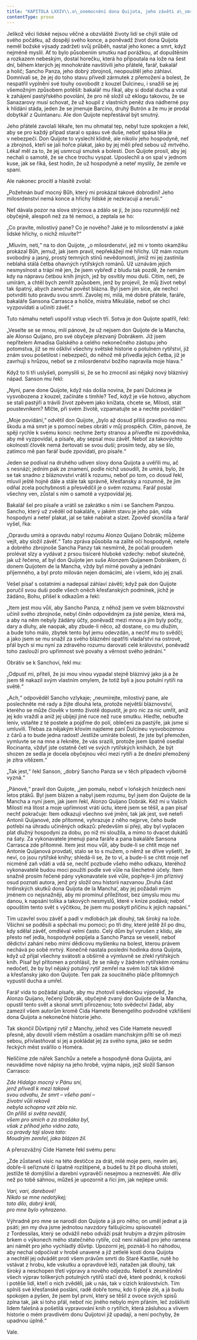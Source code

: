 ```yaml
---
title: "KAPITOLA LXXIV\\.o\_onemocnění dona Quijota, jeho závěti a\_smrti\\."
contentType: prose
---
```


Jelikož věci lidské nejsou věčné a obzvláště životy lidí se chýlí stále od svého počátku, až dospějí svého konce, a poněvadž život dona Quijota neměl božské výsady zadržeti svůj průběh, nastal jeho konec a smrt, když nejméně myslil. Ať to bylo působením smutku nad porážkou, ať dopuštěním a rozkazem nebeským, dostal horečku, která ho připoutala na lože na šest dní, během kterých jej mnohokráte navštívili jeho přátelé, farář, bakalář a holič; Sancho Panza, jeho dobrý zbrojnoš, neopouštěl jeho záhlaví. Domnívali se, že jej do toho stavu přivedl zármutek z přemožení a bolest, že nespatřil vyplnění své touhy osvobodit z kouzel Dulcineu, i snažili se jej všemožným způsobem potěšit: bakalář mu říkal, aby si dodal ducha a vstal k zahájení pastýřského povolání, že pro ně složil už eklogu takovou, že se Sanazarovy musí schovat, že už koupil z vlastních peněz dva nádherné psy k hlídání stáda, jeden že se jmenuje Barcino, druhý Butrón a že mu je prodal dobytkář z Quintanaru. Ale don Quijote nepřestával být smutný.

Jeho přátelé zavolali lékaře, ten mu ohmatal tep, nebyl tuze spokojen a řekl, aby se pro každý případ staral o spásu své duše, neboť spása těla je v nebezpečí. Don Quijote to vyslechl klidně, ale nikoliv jeho hospodyně, neť a zbrojnoš, kteří se jali hořce plakat, jako by jej měli před sebou už mrtvého. Lékař měl za to, že jej usmrcují smutek a bolesti. Don Quijote prosil, aby jej nechali o samotě, že se chce trochu vyspat. Uposlechli a on spal v jednom kuse, jak se říká, šest hodin, že už hospodyně a neteř myslily, že zemře ve spaní.

Ale nakonec procitl a hlasitě zvolal:

„Požehnán buď mocný Bůh, který mi prokázal takové dobrodiní! Jeho milosrdenství nemá konce a hříchy lidské je nezkracují a neruší.“

Neť dávala pozor na slova strýcova a zdálo se jí, že jsou rozumnější než obyčejně, alespoň než za té nemoci, a zeptala se ho:

„Co pravíte, milostivý pane? Co je nového? Jaké je to milosrdenství a jaké lidské hříchy, o nichž mluvíte?“

„Mluvím, neti,“ na to don Quijote, „o milosrdenství, jež mi v tomto okamžiku prokázal Bůh, jemuž, jak jsem pravil, nepřekážejí mé hříchy. Už mám rozum svobodný a jasný, prostý temných stínů nevědomosti, jimiž mi jej zastínila neblahá stálá četba ohavných rytířských románů. Už uznávám jejich nesmyslnost a trápí mě jen, že jsem vybředl z bludu tak pozdě, že nemám kdy na nápravu četbou knih jiných, jež by osvítily mou duši. Cítím, neti, že umírám, a chtěl bych zemřít způsobem, jenž by projevil, že můj život nebyl tak špatný, abych zanechal pověst blázna. Byl jsem jím sice, ale nechci potvrditi tuto pravdu svou smrtí. Zavolej mi, milá, mé dobré přátele, faráře, bakaláře Sansona Carrasca a holiče, mistra Mikuláše, neboť se chci vyzpovídati a učiniti závěť.“

Tuto námahu neteři uspořil vstup všech tří. Sotva je don Quijote spatřil, řekl:

„Veselte se se mnou, milí pánové, že už nejsem don Quijote de la Mancha, ale Alonso Quijano, pro své obyčeje přezvaný Dobrákem. Již jsem nepřítelem Amadisa Galského a celého nekonečného zástupu jeho potomstva, již se mi oškliví všechny světské historie o potulném rytířství, již znám svou pošetilost i nebezpečí, do něhož mě přivedla jejich četba, již je zavrhuji s hrůzou, neboť se z milosrdenství božího napravila moje hlava.“

Když to ti tři uslyšeli, pomyslili si, že se ho zmocnil asi nějaký nový bláznivý nápad. Sanson mu řekl:

„Nyní, pane done Quijote, když nás došla novina, že paní Dulcinea je vysvobozena z kouzel, začínáte s tímhle? Teď, když je vše hotovo, abychom se stali pastýři a trávili život zpěvem jako knížata, chcete se, Milosti, stát poustevníkem? Mlčte, při svém životě, vzpamatujte se a nechte povídání!“

„Moje povídání,“ odvětil don Quijote, „bylo až dosud příliš pravdivo na mou škodu a má smrt je s pomocí nebes obrátí v můj prospěch. Cítím, pánové, že spěji rychle k svému konci: nechme žerty stranou a přiveďte mi zpovědníka, aby mě vyzpovídal, a písaře, aby sepsal mou závěť. Neboť za takovýchto okolností člověk nemá žertovati se svou duší; prosím tedy, aby se šlo, zatímco mě pan farář bude zpovídati, pro písaře.“

Jeden se podíval na druhého udiven slovy dona Quijota a uvěřili mu, ač s nesnází; jedním pak ze znamení, podle nichž usoudili, že umírá, bylo, že se tak snadno z bláznovství vrátil k rozumu, neboť po tom, co dosud řekl, mluvil ještě hojně dále a stále tak správně, křesťansky a rozumně, že jim odňal zcela pochybnosti a přesvědčil je o svém rozumu. Farář poslal všechny ven, zůstal s ním o samotě a vyzpovídal jej.

Bakalář šel pro písaře a vrátil se zakrátko s ním i se Sanchem Panzou. Sancho, který už zvěděl od bakaláře, v jakém stavu je jeho pán, vida hospodyni a neteř plakat, jal se také nabírat a slzet. Zpověď skončila a farář vyšel, řka:

„Opravdu umírá a opravdu nabyl rozumu Alonzo Quijano Dobrák; můžeme vejít, aby složil závěť.“ Tato zpráva působila na zalité oči hospodyně, neteře a dobrého zbrojnoše Sancha Panzy tak nesmírně, že počali proudem prolévat slzy a vydávat z prsou tisíceré hluboké vzdechy: neboť skutečně, jak už řečeno, ať byl don Quijote jen suše Alonzem Quijanem Dobrákem, či donem Quijotem de la Mancha, vždy byl mírné povahy a jednání příjemného, a byl proto milován nejen domácími, ale i všemi, kdo jej znali.

Vešel písař s ostatními a nadepsal záhlaví závěti; když pak don Quijote poručil svou duši podle všech oněch křesťanských podmínek, jichž je žádáno, Bohu, přišel k odkazům a řekl:

„Item jest mou vůlí, aby Sancho Panza, z něhož jsem ve svém bláznovství učinil svého zbrojnoše, nebyl činěn odpovědným za jisté peníze, která má, a aby na něm nebyly žádány účty, poněvadž mezi mnou a jím byly počty, dary a dluhy, ale naopak, aby zbude-li něco, až dostane, co mu dlužím, a bude toho málo, zbytek tento byl jemu odevzdán, a nechť mu to svědčí; a jako jsem se mu snažil za svého bláznění opatřiti vladařství na ostrově, přál bych si mu nyní za zdravého rozumu darovati celé království, poněvadž toho zaslouží pro upřímnost své povahy a věrnost svého jednání.“

Obrátiv se k Sanchovi, řekl mu:

„Odpusť mi, příteli, že jsi mou vinou vypadal stejně bláznivý jako já a že jsem tě nakazil svým vlastním omylem, že totiž byli a jsou potulní rytíři na světě.“

„Ach,“ odpověděl Sancho vzlykaje; „neumírejte, milostivý pane, ale poslechněte mé rady a žijte dlouhá leta, protože největší bláznovství, kterého se může člověk v tomto životě dopustit, je pro nic za nic umřít, aniž jej kdo vraždí a aniž jej ubíjejí jiné ruce než ruce smutku. Hleďte, nebuďte leniv, vstaňte z té postele a pojďme do polí, oblečeni za pastýře, jak jsme si umluvili. Třebas za nějakým křovím najdeme paní Dulcineu vysvobozenou z čárů a to bude jedna radost! Jestliže umíráte bolestí, že jste byl přemožen, vymluvte se na mne a řekněte, že vás srazili, protože jsem špatně osedlal Rocinanta, vždyť jste ostatně četl ve svých rytířských knihách, že být shozen ze sedla je docela obyčejnou věcí mezi rytíři a že dnešní přemožený je zítra vítězem.“

„Tak jest,“ řekl Sanson, „dobrý Sancho Panza se v těch případech výborně vyzná.“

„Pánové,“ pravil don Quijote, „jen pomalu, neboť v loňských hnízdech není letos ptáků. Byl jsem blázen a nabyl jsem rozumu, byl jsem don Quijote de la Mancha a nyní jsem, jak jsem řekl, Alonzo Quijano Dobrák. Kéž mi u Vašich Milostí má lítost a moje upřímnost vrátí úctu, které jsem se těšil, a pan písař nechť pokračuje: Item odkazuji všechno své jmění, tak jak jest, své neteři Antonii Quijanové, zde přítomné, vyhrazuje z něho nejprve, čeho bude potřebí na úhradu učiněných odkazů: především si přeji, aby byl vyplacen plat dlužný hospodyni za dobu, po niž mi sloužila, a mimo to dvacet dukátů na šaty. Za vykonavatele jmenuji pana faráře a pana bakaláře Sansona Carrasca zde přítomné. Item jest mou vůlí, aby bude-li se chtít moje neť Antonie Quijanová provdati, stalo se to s mužem, o němž se dříve vyšetří, že neví, co jsou rytířské knihy; shledá-li se, že to ví, a bude-li se chtít moje neť nicméně zaň vdáti a vdá se, nechť pozbude všeho mého odkazu, kteréhož vykonavatelé budou moci použíti podle své vůle na šlechetné účely. Item snažně prosím řečené pány vykonavatele své vůle, popřeje-li jim příznivý osud poznati autora, jenž prý složil onu historii nazvanou ‚Druhá část hrdinských skutků dona Quijota de la Mancha‘, aby jej požádali mým jménem co nejsnažněji, aby mi prominul příležitost, bez úmyslu mou mu danou, k napsání tolika a takových nesmyslů, které v knize podává; neboť opouštím tento svět s výčitkou, že jsem mu poskytl příčinu k jejich napsání.“

Tím uzavřel svou závěť a padl v mdlobách jak dlouhý, tak široký na lože. Všichni se poděsili a spěchali mu pomoci; po tři dny, které ještě žil po dnu, kdy sdělal závěť, omdléval velmi často. Celý dům byl vyrušen z klidu, ale přesto neť jedla, hospodyně popíjela a Sancho Panza se veselil, neboť dědictví zahání nebo mírní dědicovu myšlenku na bolest, kterou právem nechává po sobě mrtvý. Konečně nastala poslední hodinka dona Quijota, když už přijal všechny svátosti a obšírně a výmluvně se zřekl rytířských knih. Písař byl přítomen a prohlásil, že se nikdy v žádném rytířském románu nedočetl, že by byl nějaký potulný rytíř zemřel na svém loži tak klidně a křesťansky jako don Quijote. Ten pak za soucitného pláče přítomných vypustil ducha a umřel.

Farář vida to požádal písaře, aby mu zhotovil svědeckou výpověď, že Alonzo Quijano, řečený Dobrák, obyčejně zvaný don Quijote de la Mancha, opustil tento svět a skonal smrtí přirozenou; toto svědectví žádal, aby zamezil všem autorům kromě Cida Hamete Benengeliho podvodné vzkříšení dona Quijota a nekonečné historie jeho.

Tak skončil Důvtipný rytíř z Manchy, jehož ves Cide Hamete neuvedl přesně, aby dovolil všem městům a osadám manchským příti se oň mezi sebou, přivlastňovat si jej a pokládat jej za svého syna, jako se sedm řeckých měst svářilo o Homéra.

Nelíčíme zde nářek Sanchův a neteře a hospodyně dona Quijota, ani neuvádíme nové nápisy na jeho hrobě, vyjma nápis, jejž složil Sanson Carrasco:

_Zde Hidalgo mocný v Pánu sní,  
jenž přivedl k mezi takové  
svou odvahu, že smrt – všeho paní –  
životní vůli rekově  
nebyla schopna vzít zbla nic.  
On příliš si světa nevážil,  
všem pro smích a za strašáka byl,  
však z příhod jeho vidno zato,  
co pravdy tají slova tato:  
Moudrým zemřel, jako blázen žil._

A přerozvážný Cide Hamete řekl svému peru:

„Zde zůstaneš visíc na této destičce za drát, milé moje pero, nevím ani, dobře-li seříznuté či špatně rozštípené, a budeš tu žít po dlouhá století, jestliže tě domýšliví a darební vypravěči nesejmou a neznesvětí. Ale dřív než po tobě sáhnou, můžeš je upozornit a říci jim, jak nejlépe umíš:

_Vari, vari, darebové!  
Nikdo se mne nedotýkej;  
toto dílo, dobrý králi,  
pro mne bylo vyhrazeno._

Výhradně pro mne se narodil don Quijote a já pro něho; on uměl jednat a já psáti; jen my dva jsme jednotou navzdory falšujícímu spisovateli z Tordessilas, který se odvážil nebo odváží psát hrubým a drzým pštrosím brkem o výkonech mého statečného rytíře, což není náklad pro jeho ramena ani námět pro jeho vychladlý důvtip. Upozorni jej, poznáš-li ho náhodou, aby nechal odpočívat v hrobě unavené a již zetlelé kosti dona Quijota a nechtěl jej odvádět proti všem právům smrti do Staré Kastilie, nutě ho vstávat z hrobu, kde vskutku a opravdově leží, natažen jak dlouhý, tak široký a neschopen třetí výpravy a nového odjezdu. Neboť k zesměšnění všech výprav tolikerých potulných rytířů stačí dvě, které podnikl, k rozkoši i potěše lidí, kteří o nich zvěděli, jak u nás, tak v cizích královstvích. Tím splníš své křesťanské poslání, radě dobře tomu, kdo ti přeje zlé, a já budu spokojen a pyšen, že jsem byl první, který se těšil z ovoce svých spisů zplna tak, jak si toho přál, neboť nic jiného nebylo mým přáním, leč zoškliviti lidem falešná a pošetilá vypravování knih o rytířích, která zásluhou a vlivem historie o mém pravdivém donu Quijotovi již upadají, a není pochyby, že upadnou úplně.“

Vale.
